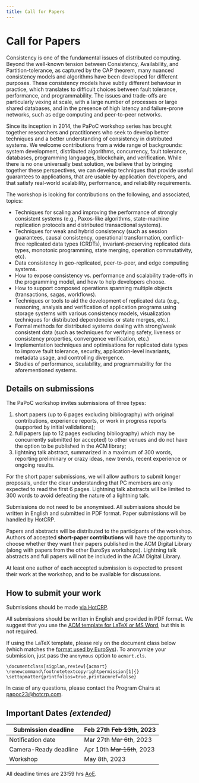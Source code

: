 ```yaml
---
title: Call for Papers
---
```


# Call for Papers

Consistency is one of the fundamental issues of distributed computing. 
Beyond the well-known tension between Consistency, Availability, and Partition-tolerance, as captured by the CAP theorem, many nuanced consistency models and algorithms have been developed for different purposes. 
These consistency models have subtly different behaviour in practice, which translates to difficult choices between fault tolerance, performance, and programmability.
The issues and trade-offs are particularly vexing at scale, with a large number of processes or large shared databases, and in the presence of high latency and failure-prone networks, such as edge computing and peer-to-peer networks.

Since its inception in 2014, the PaPoC workshop series has brought together researchers and practitioners who seek to develop better techniques and a better understanding of consistency in distributed systems. 
We welcome contributions from a wide range of backgrounds: system development, distributed algorithms, concurrency, fault tolerance, databases, programming languages, blockchain, and verification. 
While there is no one universally best solution, we believe that by bringing together these perspectives, we can develop techniques that provide useful guarantees to applications, that are usable by application developers, and that satisfy real-world scalability, performance, and reliability requirements.

The workshop is looking for contributions on the following, and associated, topics:

* Techniques for scaling and improving the performance of strongly consistent systems (e.g., Paxos-like algorithms, state-machine replication protocols and distributed transactional systems).
* Techniques for weak and hybrid consistency (such as session guarantees, causal consistency, operational transformation, conflict-free replicated data types (CRDTs), invariant-preserving replicated data types, monotonic programming, state merging, operation commutativity, etc).
* Data consistency in geo-replicated, peer-to-peer, and edge computing systems.
* How to expose consistency vs. performance and scalability trade-offs in the programming model, and how to help developers choose.
* How to support composed operations spanning multiple objects (transactions, sagas, workflows).
* Techniques or tools to aid the development of replicated data (e.g., reasoning, analysis and verification of application programs using storage systems with various consistency models, visualization techniques for distributed dependencies or state merges, etc.).
* Formal methods for distributed systems dealing with strong/weak consistent data (such as techniques for verifying safety, liveness or consistency properties, convergence verification, etc.) 
* Implementation techniques and optimisations for replicated data types to improve fault tolerance, security, application-level invariants, metadata usage, and controlling divergence.
* Studies of performance, scalability, and programmability for the aforementioned systems.


## Details on submissions

The PaPoC workshop invites submissions of three types:

1. short papers (up to 6 pages excluding bibliography) with original contributions, experience reports, or work in progress reports (supported by initial validations);
2. full papers (up to 12 pages excluding bibliography) which may be concurrently submitted (or accepted) to other venues and do not have the option to be published in the ACM library;
3. lightning talk abstract, summarized in a maximum of 300 words, reporting preliminary or crazy ideas, new trends, recent experience or ongoing results.

For the short paper submissions, we will allow authors to submit longer proposals, under the clear understanding that PC members are only expected to read the first 6 pages. Lightning talk abstracts will be limited to 300 words to avoid defeating the nature of a lightning talk.

Submissions do not need to be anonymised. All submissions should be written in English and submitted in PDF format. Paper submissions will be handled by HotCRP.

Papers and abstracts will be distributed to the participants of the workshop. Authors of accepted **short-paper contributions** will have the opportunity to choose whether they want their papers published in the ACM Digital Library (along with papers from the other EuroSys workshops). Lightning talk abstracts and full papers will not be included in the ACM Digital Library.

At least one author of each accepted submission is expected to present their work at the workshop, and to be available for discussions.

## How to submit your work

Submissions should be made [via HotCRP](https://papoc23.hotcrp.com/).

All submissions should be written in English and provided in PDF format. 
We suggest that you use the [ACM template for LaTeX or MS Word](https://www.acm.org/publications/proceedings-template), but this is not required.

If using the LaTeX template, please rely on the document class below (which matches the [format used by EuroSys](https://github.com/papoc-workshop/2023/tree/main/welcome_acm_dl)). 
To anonymize your submission, just pass the `anonymous` option to `acmart.cls`.

	\documentclass[sigplan,review]{acmart}
	\renewcommand\footnotetextcopyrightpermission[1]{}
	\settopmatter{printfolios=true,printacmref=false}

In case of any questions, please contact the Program Chairs at [papoc23@hotcrp.com](mailto:papoc23@hotcrp.com).

## Important Dates *(extended)*

| Submission deadline   |Feb 27th ~~Feb 13th~~, 2023|
|---|---|
| Notification date     |Mar 27th ~~Mar 6th~~, 2023|
| Camera-Ready deadline |Apr 10th ~~Mar 15th~~, 2023|
| Workshop              |May 8th, 2023|

All deadline times are 23:59 hrs
[AoE](https://www.timeanddate.com/time/zones/aoe).
